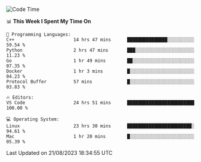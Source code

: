 
<!--START_SECTION:waka-->
![Code Time](http://img.shields.io/badge/Code%20Time-1%2C004%20hrs%2054%20mins-blue)

📊 **This Week I Spent My Time On** 

```text
💬 Programming Languages: 
C++                      14 hrs 47 mins      ███████████████░░░░░░░░░░   59.54 % 
Python                   2 hrs 47 mins       ███░░░░░░░░░░░░░░░░░░░░░░   11.23 % 
Go                       1 hr 49 mins        ██░░░░░░░░░░░░░░░░░░░░░░░   07.35 % 
Docker                   1 hr 3 mins         █░░░░░░░░░░░░░░░░░░░░░░░░   04.23 % 
Protocol Buffer          57 mins             █░░░░░░░░░░░░░░░░░░░░░░░░   03.83 % 

🔥 Editors: 
VS Code                  24 hrs 51 mins      █████████████████████████   100.00 % 

💻 Operating System: 
Linux                    23 hrs 30 mins      ████████████████████████░   94.61 % 
Mac                      1 hr 20 mins        █░░░░░░░░░░░░░░░░░░░░░░░░   05.39 % 
```


 Last Updated on 21/08/2023 18:34:55 UTC
<!--END_SECTION:waka-->

